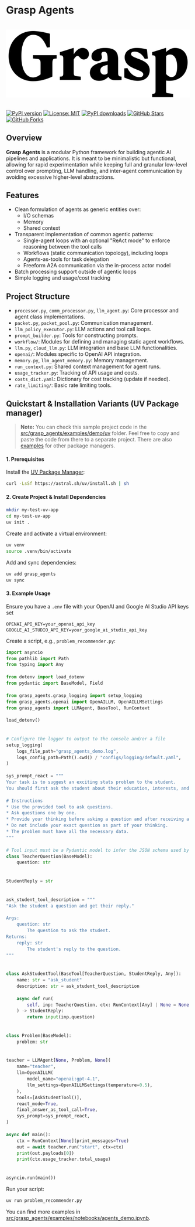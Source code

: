 # Grasp Agents

<br/>
<picture>
  <source srcset="https://raw.githubusercontent.com/grasp-technologies/grasp-agents/master/.assets/grasp-dark.svg" media="(prefers-color-scheme: dark)">
  <img src="https://raw.githubusercontent.com/grasp-technologies/grasp-agents/master/.assets/grasp.svg" alt="Grasp Agents"/>
</picture>
<br/>
<br/>

[![PyPI version](https://badge.fury.io/py/grasp_agents.svg)](https://badge.fury.io/py/grasp-agents)
[![License: MIT](https://img.shields.io/badge/license-MIT-yellow?style=flat-square)](https://mit-license.org/)
[![PyPI downloads](https://img.shields.io/pypi/dm/grasp-agents?style=flat-square)](https://pypi.org/project/grasp-agents/)
[![GitHub Stars](https://img.shields.io/github/stars/grasp-technologies/grasp-agents?style=social)](https://github.com/grasp-technologies/grasp-agents/stargazers)
[![GitHub Forks](https://img.shields.io/github/forks/grasp-technologies/grasp-agents?style=social)](https://github.com/grasp-technologies/grasp-agents/network/members)

## Overview

**Grasp Agents** is a modular Python framework for building agentic AI pipelines and applications. It is meant to be minimalistic but functional, allowing for rapid experimentation while keeping full and granular low-level control over prompting, LLM handling, and inter-agent communication by avoiding excessive higher-level abstractions.

## Features

- Clean formulation of agents as generic entities over:
  - I/O schemas
  - Memory
  - Shared context
- Transparent implementation of common agentic patterns:
  - Single-agent loops with an optional "ReAct mode" to enforce reasoning between the tool calls
  - Workflows (static communication topology), including loops
  - Agents-as-tools for task delegation
  - Freeform A2A communication via the in-process actor model
- Batch processing support outside of agentic loops
- Simple logging and usage/cost tracking

## Project Structure

- `processor.py`, `comm_processor.py`, `llm_agent.py`: Core processor and agent class implementations.
- `packet.py`, `packet_pool.py`: Communication management.
- `llm_policy_executor.py`: LLM actions and tool call loops.
- `prompt_builder.py`: Tools for constructing prompts.
- `workflow/`: Modules for defining and managing static agent workflows.
- `llm.py`, `cloud_llm.py`: LLM integration and base LLM functionalities.
- `openai/`: Modules specific to OpenAI API integration.
- `memory.py`, `llm_agent_memory.py`: Memory management.
- `run_context.py`: Shared context management for agent runs.
- `usage_tracker.py`: Tracking of API usage and costs.
- `costs_dict.yaml`: Dictionary for cost tracking (update if needed).
- `rate_limiting/`: Basic rate limiting tools.

## Quickstart & Installation Variants (UV Package manager)

> **Note:** You can check this sample project code in the [src/grasp_agents/examples/demo/uv](https://github.com/grasp-technologies/grasp-agents/tree/master/src/grasp_agents/examples/demo/uv) folder. Feel free to copy and paste the code from there to a separate project. There are also [examples](https://github.com/grasp-technologies/grasp-agents/tree/master/src/grasp_agents/examples/demo/) for other package managers.

#### 1. Prerequisites

Install the [UV Package Manager](https://github.com/astral-sh/uv):

```bash
curl -LsSf https://astral.sh/uv/install.sh | sh
```

#### 2. Create Project & Install Dependencies

```bash
mkdir my-test-uv-app
cd my-test-uv-app
uv init .
```

Create and activate a virtual environment:

```bash
uv venv
source .venv/bin/activate
```

Add and sync dependencies:

```bash
uv add grasp_agents
uv sync
```

#### 3. Example Usage

Ensure you have a `.env` file with your OpenAI and Google AI Studio API keys set

```
OPENAI_API_KEY=your_openai_api_key
GOOGLE_AI_STUDIO_API_KEY=your_google_ai_studio_api_key
```

Create a script, e.g., `problem_recommender.py`:

```python
import asyncio
from pathlib import Path
from typing import Any

from dotenv import load_dotenv
from pydantic import BaseModel, Field

from grasp_agents.grasp_logging import setup_logging
from grasp_agents.openai import OpenAILLM, OpenAILLMSettings
from grasp_agents import LLMAgent, BaseTool, RunContext

load_dotenv()


# Configure the logger to output to the console and/or a file
setup_logging(
    logs_file_path="grasp_agents_demo.log",
    logs_config_path=Path().cwd() / "configs/logging/default.yaml",
)

sys_prompt_react = """
Your task is to suggest an exciting stats problem to the student. 
You should first ask the student about their education, interests, and preferences, then suggest a problem tailored specifically to them. 

# Instructions
* Use the provided tool to ask questions.
* Ask questions one by one.
* Provide your thinking before asking a question and after receiving a reply.
* Do not include your exact question as part of your thinking.
* The problem must have all the necessary data.
"""

# Tool input must be a Pydantic model to infer the JSON schema used by the LLM APIs
class TeacherQuestion(BaseModel):
    question: str


StudentReply = str


ask_student_tool_description = """
"Ask the student a question and get their reply."

Args:
    question: str
        The question to ask the student.
Returns:
    reply: str
        The student's reply to the question.
"""


class AskStudentTool(BaseTool[TeacherQuestion, StudentReply, Any]):
    name: str = "ask_student"
    description: str = ask_student_tool_description

    async def run(
        self, inp: TeacherQuestion, ctx: RunContext[Any] | None = None
    ) -> StudentReply:
        return input(inp.question)


class Problem(BaseModel):
    problem: str


teacher = LLMAgent[None, Problem, None](
    name="teacher",
    llm=OpenAILLM(
        model_name="openai:gpt-4.1",
        llm_settings=OpenAILLMSettings(temperature=0.5),
    ),
    tools=[AskStudentTool()],
    react_mode=True,
    final_answer_as_tool_call=True,
    sys_prompt=sys_prompt_react,
)

async def main():
    ctx = RunContext[None](print_messages=True)
    out = await teacher.run("start", ctx=ctx)
    print(out.payloads[0])
    print(ctx.usage_tracker.total_usage)


asyncio.run(main())
```

Run your script:

```bash
uv run problem_recommender.py
```

You can find more examples in [src/grasp_agents/examples/notebooks/agents_demo.ipynb](https://github.com/grasp-technologies/grasp-agents/tree/master/src/grasp_agents/examples/notebooks/agents_demo.ipynb).
